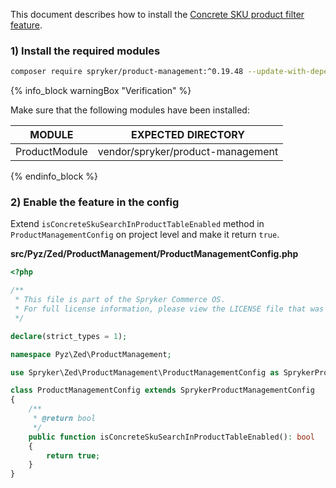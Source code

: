 This document describes how to install the [Concrete SKU product filter feature](/docs/pbc/all/product-information-management/{{page.version}}/base-shop/feature-overviews/concrete-sku-product-filter-feature-overview.html).

### 1) Install the required modules

```bash
composer require spryker/product-management:^0.19.48 --update-with-dependencies
```

{% info_block warningBox "Verification" %}

Make sure that the following modules have been installed:

| MODULE                       | EXPECTED DIRECTORY                             |
|------------------------------|------------------------------------------------|
| ProductModule                | vendor/spryker/product-management              |
{% endinfo_block %}

### 2) Enable the feature in the config

Extend `isConcreteSkuSearchInProductTableEnabled` method in  `ProductManagementConfig` on project level and make it return `true`.


**src/Pyz/Zed/ProductManagement/ProductManagementConfig.php**

```php
<?php

/**
 * This file is part of the Spryker Commerce OS.
 * For full license information, please view the LICENSE file that was distributed with this source code.
 */

declare(strict_types = 1);

namespace Pyz\Zed\ProductManagement;

use Spryker\Zed\ProductManagement\ProductManagementConfig as SprykerProductManagementConfig;

class ProductManagementConfig extends SprykerProductManagementConfig
{
    /**
     * @return bool
     */
    public function isConcreteSkuSearchInProductTableEnabled(): bool
    {
        return true;
    }
}
```
